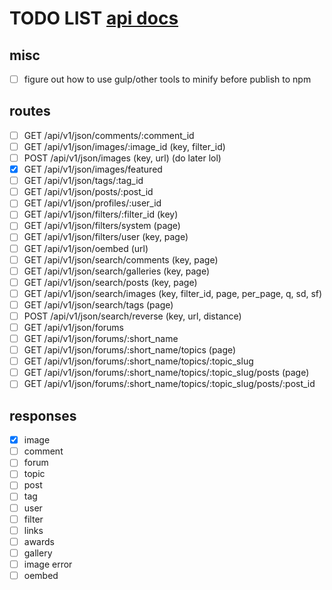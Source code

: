 # TODO LIST [api docs](https://derpibooru.org/pages/api)

## misc

- [ ] figure out how to use gulp/other tools to minify before publish to npm

## routes

- [ ] GET /api/v1/json/comments/:comment_id
- [ ] GET /api/v1/json/images/:image\_id (key, filter_id)
- [ ] POST /api/v1/json/images (key, url) (do later lol)
- [X] GET /api/v1/json/images/featured
- [ ] GET /api/v1/json/tags/:tag_id
- [ ] GET /api/v1/json/posts/:post_id
- [ ] GET /api/v1/json/profiles/:user_id
- [ ] GET /api/v1/json/filters/:filter_id (key)
- [ ] GET /api/v1/json/filters/system (page)
- [ ] GET /api/v1/json/filters/user (key, page)
- [ ] GET /api/v1/json/oembed (url)
- [ ] GET /api/v1/json/search/comments (key, page)
- [ ] GET /api/v1/json/search/galleries (key, page)
- [ ] GET /api/v1/json/search/posts (key, page)
- [ ] GET /api/v1/json/search/images (key, filter_id, page, per_page, q, sd, sf)
- [ ] GET /api/v1/json/search/tags (page)
- [ ] POST /api/v1/json/search/reverse (key, url, distance)
- [ ] GET /api/v1/json/forums
- [ ] GET /api/v1/json/forums/:short_name
- [ ] GET /api/v1/json/forums/:short_name/topics (page)
- [ ] GET /api/v1/json/forums/:short_name/topics/:topic_slug
- [ ] GET /api/v1/json/forums/:short_name/topics/:topic_slug/posts (page)
- [ ] GET /api/v1/json/forums/:short_name/topics/:topic_slug/posts/:post_id

## responses

- [X] image
- [ ] comment
- [ ] forum
- [ ] topic
- [ ] post
- [ ] tag
- [ ] user
- [ ] filter
- [ ] links
- [ ] awards
- [ ] gallery
- [ ] image error
- [ ] oembed
